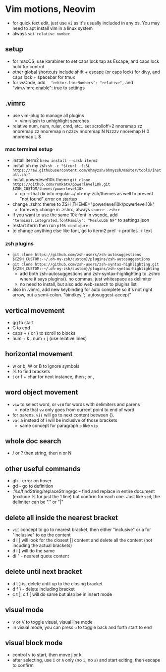 # Vim motions, Neovim

- for quick text edit, just use `vi` as it's usually included in any os. You may need to apt install vim in a linux system
- always `set relative number`

## setup

- for macOS, use karabiner to set caps lock tap as Escape, and caps lock hold for control
- other global shortcuts include shift + escape (or caps lock) for divy, and caps lock + spacebar for tmux
- for vsCode, add `  "editor.lineNumbers": "relative",` and "vim.vimrc.enable": true to settings

## .vimrc

- use vim-plug to manage all plugins
  - vim-slash to unhighlight searches
- relative num, num, ruler, cmd, etc..
  set scrolloff=2
  nnoremap <C-u> <C-u>zz
  nnoremap <C-d> <C-d>zz
  nnoremap n nzzzv
  nnoremap N Nzzzv
  nnoremap H 0
  nnoremap L $

### mac terminal setup

- install iterm2 `brew install --cask iterm2`
- install oh my zsh `sh -c "$(curl -fsSL https://raw.githubusercontent.com/ohmyzsh/ohmyzsh/master/tools/install.sh)"`
- install powerlevel10k theme `git clone https://github.com/romkatv/powerlevel10k.git $ZSH_CUSTOM/themes/powerlevel10k`
  - cp -r that dir into regular ~/.oh-my-zsh/themes as well to prevent "not found" error on startup
- change .zshrc theme to ZSH_THEME="powerlevel10k/powerlevel10k"
  - for every change in .zshrc, always `source .zshrc`
- if you want to use the same 10k font in vscode, add `"terminal.integrated.fontFamily": "MesloLGS NF"` to settings.json
- restart iterm then run `p10k configure`
- to change anything else like font, go to iterm2 pref -> profiles -> text

### zsh plugins

- `git clone https://github.com/zsh-users/zsh-autosuggestions ${ZSH_CUSTOM:-~/.oh-my-zsh/custom}/plugins/zsh-autosuggestions`
- `git clone https://github.com/zsh-users/zsh-syntax-highlighting.git ${ZSH_CUSTOM:-~/.oh-my-zsh/custom}/plugins/zsh-syntax-highlighting`
  - add both zsh-autosuggestions and zsh-syntax-highlighting to .zshrc where it says plugins(). no commas, just whitespace as delimiter
  - no need to install, but also add web-search to plugins list
- also in .vimrc, add new keybinding for auto complete so it's not right arrow, but a semi-colon. "bindkey ';' autosuggest-accept"

## vertical movement

- gg to start
- G to end
- caps + { or } to scroll to blocks
- num + k , num + j (use relative lines)

## horizontal movement

- w or b, W or B to ignore symbols
- % to find brackets
- t or f + char for next instance, then ; or ,

## word object movement

- `viw` to select word, or `viW` for words with delimiters and parens
  - note that `vw` only goes from current point to end of word
- for parens, `vi{` will go to next content between {}.
- `va(` a instead of i will be inclusive of those brackets
  - same concept for paragraph `p` like `vip`

## whole doc search

- / or ? then string, then n or N

## other useful commands

- gh - error on hover
- gd - go to definition
- :%s/findString/replaceString/gc - find and replace in entire document (exclude % for just the 1 line) but confirm for each one. Just like `sed`, the delimiter can be "." or "|"

## delete all inside the nearest bracket

- `vi[` concept to go to nearest bracket, then either "inclusive" or a for "inclusive" to op the content
- d i [ will look for the closest [] content and delete all the content (not incuding the actual brackets)
- d i ] will do the same
- di " - nearest quote content

## delete until next bracket

- d t } is, delete until up to the closing bracket
- d f } - delete including bracket
- c t ], c f [ will do same but also be in insert mode

## visual mode

- v or V to toggle visual, visual line mode
- in visual mode, you can press `o` to toggle back and forth start to end

## visual block mode

- control v to start, then move j or k
- after selecting, use `I` or `A` only (no `i`, no `a`) and start editing, then escape to confirm
